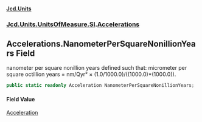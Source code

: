#### [Jcd.Units](index.md 'index')
### [Jcd.Units.UnitsOfMeasure.SI](Jcd.Units.UnitsOfMeasure.SI.md 'Jcd.Units.UnitsOfMeasure.SI').[Accelerations](Accelerations.md 'Jcd.Units.UnitsOfMeasure.SI.Accelerations')

## Accelerations.NanometerPerSquareNonillionYears Field

nanometer per square nonillion years defined such that: micrometer per square octillion years = nm/Qyr² ×
(1.0/1000.0)/((1000.0)*(1000.0)).

```csharp
public static readonly Acceleration NanometerPerSquareNonillionYears;
```

#### Field Value
[Acceleration](Acceleration.md 'Jcd.Units.UnitTypes.Acceleration')